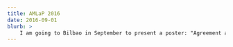 ```yaml
---
title: AMLaP 2016
date: 2016-09-01
blurb: >
	I am going to Bilbao in September to present a poster: "Agreement attraction in Turkish".
---
```




